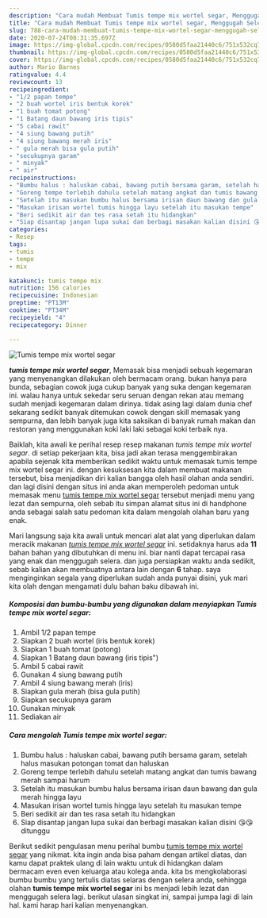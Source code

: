 ```yaml
---
description: "Cara mudah Membuat Tumis tempe mix wortel segar, Menggugah Selera"
title: "Cara mudah Membuat Tumis tempe mix wortel segar, Menggugah Selera"
slug: 788-cara-mudah-membuat-tumis-tempe-mix-wortel-segar-menggugah-selera
date: 2020-07-24T08:31:35.697Z
image: https://img-global.cpcdn.com/recipes/0580d5faa21440c6/751x532cq70/tumis-tempe-mix-wortel-segar-foto-resep-utama.jpg
thumbnail: https://img-global.cpcdn.com/recipes/0580d5faa21440c6/751x532cq70/tumis-tempe-mix-wortel-segar-foto-resep-utama.jpg
cover: https://img-global.cpcdn.com/recipes/0580d5faa21440c6/751x532cq70/tumis-tempe-mix-wortel-segar-foto-resep-utama.jpg
author: Mario Barnes
ratingvalue: 4.4
reviewcount: 13
recipeingredient:
- "1/2 papan tempe"
- "2 buah wortel iris bentuk korek"
- "1 buah tomat potong"
- "1 Batang daun bawang iris tipis"
- "5 cabai rawit"
- "4 siung bawang putih"
- "4 siung bawang merah iris"
- " gula merah bisa gula putih"
- "secukupnya garam"
- " minyak"
- " air"
recipeinstructions:
- "Bumbu halus : haluskan cabai, bawang putih bersama garam, setelah halus masukan potongan tomat dan haluskan"
- "Goreng tempe terlebih dahulu setelah matang angkat dan tumis bawang merah sampai harum"
- "Setelah itu masukan bumbu halus bersama irisan daun bawang dan gula merah hingga layu"
- "Masukan irisan wortel tumis hingga layu setelah itu masukan tempe"
- "Beri sedikit air dan tes rasa setah itu hidangkan"
- "Siap disantap jangan lupa sukai dan berbagi masakan kalian disini 😘😘 ditunggu"
categories:
- Resep
tags:
- tumis
- tempe
- mix

katakunci: tumis tempe mix 
nutrition: 156 calories
recipecuisine: Indonesian
preptime: "PT13M"
cooktime: "PT34M"
recipeyield: "4"
recipecategory: Dinner

---
```



![Tumis tempe mix wortel segar](https://img-global.cpcdn.com/recipes/0580d5faa21440c6/751x532cq70/tumis-tempe-mix-wortel-segar-foto-resep-utama.jpg)

<b><i>tumis tempe mix wortel segar</i></b>, Memasak bisa menjadi sebuah kegemaran yang menyenangkan dilakukan oleh bermacam orang. bukan hanya para bunda, sebagian cowok juga cukup banyak yang suka dengan kegemaran ini. walau hanya untuk sekedar seru seruan dengan rekan atau memang sudah menjadi kegemaran dalam dirinya. tidak asing lagi dalam dunia chef sekarang sedikit banyak ditemukan cowok dengan skill memasak yang sempurna, dan lebih banyak juga kita saksikan di banyak rumah makan dan restoran yang menggunakan koki laki laki sebagai koki terbaik nya.

Baiklah, kita awali ke perihal resep resep makanan <i>tumis tempe mix wortel segar</i>. di setiap pekerjaan kita, bisa jadi akan terasa menggembirakan apabila sejenak kita memberikan sedikit waktu untuk memasak tumis tempe mix wortel segar ini. dengan kesuksesan kita dalam membuat makanan tersebut, bisa menjadikan diri kalian bangga oleh hasil olahan anda sendiri. dan lagi disini dengan situs ini anda akan memperoleh pedoman untuk memasak menu <u>tumis tempe mix wortel segar</u> tersebut menjadi menu yang lezat dan sempurna, oleh sebab itu simpan alamat situs ini di handphone anda sebagai salah satu pedoman kita dalam mengolah olahan baru yang enak.




Mari langsung saja kita awali untuk mencari alat alat yang diperlukan dalam meracik makanan <u><i>tumis tempe mix wortel segar</i></u> ini. setidaknya harus ada <b>11</b> bahan bahan yang dibutuhkan di menu ini. biar nanti dapat tercapai rasa yang enak dan menggugah selera. dan juga persiapkan waktu anda sedikit, sebab kalian akan membuatnya antara lain dengan <b>6</b> tahap. saya menginginkan segala yang diperlukan sudah anda punyai disini, yuk mari kita olah dengan mengamati dulu bahan baku dibawah ini.

<!--inarticleads1-->

##### Komposisi dan bumbu-bumbu yang digunakan dalam menyiapkan Tumis tempe mix wortel segar:

1. Ambil 1/2 papan tempe
1. Siapkan 2 buah wortel (iris bentuk korek)
1. Siapkan 1 buah tomat (potong)
1. Siapkan 1 Batang daun bawang (iris tipis&#34;)
1. Ambil 5 cabai rawit
1. Gunakan 4 siung bawang putih
1. Ambil 4 siung bawang merah (iris)
1. Siapkan  gula merah (bisa gula putih)
1. Siapkan secukupnya garam
1. Gunakan  minyak
1. Sediakan  air




<!--inarticleads2-->

##### Cara mengolah Tumis tempe mix wortel segar:

1. Bumbu halus : haluskan cabai, bawang putih bersama garam, setelah halus masukan potongan tomat dan haluskan
1. Goreng tempe terlebih dahulu setelah matang angkat dan tumis bawang merah sampai harum
1. Setelah itu masukan bumbu halus bersama irisan daun bawang dan gula merah hingga layu
1. Masukan irisan wortel tumis hingga layu setelah itu masukan tempe
1. Beri sedikit air dan tes rasa setah itu hidangkan
1. Siap disantap jangan lupa sukai dan berbagi masakan kalian disini 😘😘 ditunggu




Berikut sedikit pengulasan menu perihal bumbu <u>tumis tempe mix wortel segar</u> yang nikmat. kita ingin anda bisa paham dengan artikel diatas, dan kamu dapat praktek ulang di lain waktu untuk di hidangkan dalam bermacam even even keluarga atau kolega anda. kita bs mengkolaborasi bumbu bumbu yang tertulis diatas selaras dengan selera anda, sehingga olahan <b>tumis tempe mix wortel segar</b> ini bs menjadi lebih lezat dan menggugah selera lagi. berikut ulasan singkat ini, sampai jumpa lagi di lain hal. kami harap hari kalian menyenangkan.
